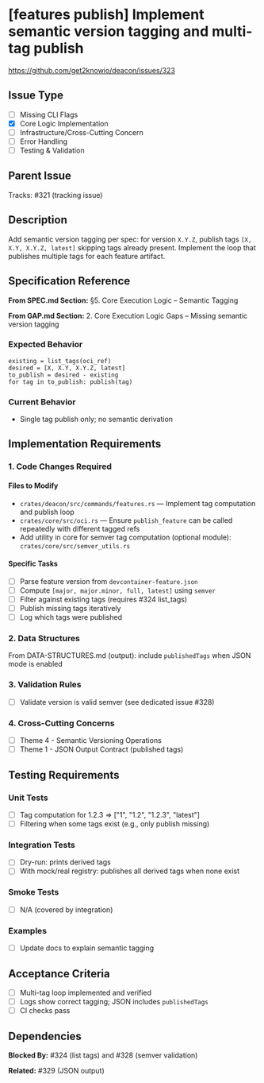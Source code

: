 # [features publish] Implement semantic version tagging and multi-tag publish

https://github.com/get2knowio/deacon/issues/323

<!-- Labels: subcommand:features-publish, type:enhancement, priority:high, scope:large -->

## Issue Type
- [ ] Missing CLI Flags
- [x] Core Logic Implementation
- [ ] Infrastructure/Cross-Cutting Concern
- [ ] Error Handling
- [ ] Testing & Validation

## Parent Issue
Tracks: #321 (tracking issue)

## Description
Add semantic version tagging per spec: for version `X.Y.Z`, publish tags `[X, X.Y, X.Y.Z, latest]` skipping tags already present. Implement the loop that publishes multiple tags for each feature artifact.

## Specification Reference
**From SPEC.md Section:** §5. Core Execution Logic – Semantic Tagging

**From GAP.md Section:** 2. Core Execution Logic Gaps – Missing semantic version tagging

### Expected Behavior
```pseudocode
existing = list_tags(oci_ref)
desired = [X, X.Y, X.Y.Z, latest]
to_publish = desired - existing
for tag in to_publish: publish(tag)
```

### Current Behavior
- Single tag publish only; no semantic derivation

## Implementation Requirements

### 1. Code Changes Required

#### Files to Modify
- `crates/deacon/src/commands/features.rs` — Implement tag computation and publish loop
- `crates/core/src/oci.rs` — Ensure `publish_feature` can be called repeatedly with different tagged refs
- Add utility in core for semver tag computation (optional module): `crates/core/src/semver_utils.rs`

#### Specific Tasks
- [ ] Parse feature version from `devcontainer-feature.json`
- [ ] Compute `[major, major.minor, full, latest]` using `semver`
- [ ] Filter against existing tags (requires #324 list_tags)
- [ ] Publish missing tags iteratively
- [ ] Log which tags were published

### 2. Data Structures
From DATA-STRUCTURES.md (output): include `publishedTags` when JSON mode is enabled

### 3. Validation Rules
- [ ] Validate version is valid semver (see dedicated issue #328)

### 4. Cross-Cutting Concerns
- [ ] Theme 4 - Semantic Versioning Operations
- [ ] Theme 1 - JSON Output Contract (published tags)

## Testing Requirements

### Unit Tests
- [ ] Tag computation for 1.2.3 => ["1", "1.2", "1.2.3", "latest"]
- [ ] Filtering when some tags exist (e.g., only publish missing)

### Integration Tests
- [ ] Dry-run: prints derived tags
- [ ] With mock/real registry: publishes all derived tags when none exist

### Smoke Tests
- [ ] N/A (covered by integration)

### Examples
- [ ] Update docs to explain semantic tagging

## Acceptance Criteria
- [ ] Multi-tag loop implemented and verified
- [ ] Logs show correct tagging; JSON includes `publishedTags`
- [ ] CI checks pass

## Dependencies

**Blocked By:** #324 (list tags) and #328 (semver validation)

**Related:** #329 (JSON output)
